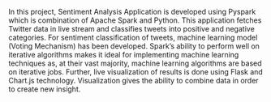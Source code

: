 In this project, Sentiment Analysis Application is developed using Pyspark which is combination of Apache Spark and Python. This application fetches Twitter data in live stream and classifies tweets into positive and negative categories. For sentiment classification of tweets, machine learning model (Voting Mechanism) has been developed. Spark’s ability to perform well on iterative algorithms makes it ideal for implementing machine learning techniques as, at their vast majority, machine learning algorithms are based on iterative jobs.  Further, live visualization of results is done using Flask and Chart.js technology. Visualization gives the ability to combine data in order to create new insight.
